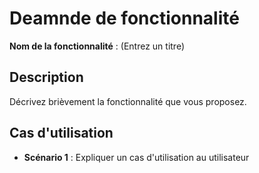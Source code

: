 # Deamnde de fonctionnalité

**Nom de la fonctionnalité** :
(Entrez un titre)

## Description
Décrivez brièvement la fonctionnalité que vous proposez.

## Cas d'utilisation
- **Scénario 1** : Expliquer un cas d'utilisation au utilisateur

